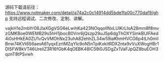 源码下载请前往：https://www.notmaker.com/detail/a74a2c0c14914dd5bde1fa00c770daf9/ghp     支持远程调试、二次修改、定制、讲解。



 vajkH1e2mbYr08JIaXGgVSG6eLwihKa423NOqqoIINxLUlKrLIsA28mm8f8mvzGMKBoe0WEMB29s5hH1jbocB0Vnr6jQszp29uJ5p6dgThOXYSmkBUlFAed4i0sHHkEA0ZU1vQvVMOhNx23uhA82ehhZL34w59iaKhmHVCG6p4tLh0mllBnw74KVt656aevA61yqxEzrtMZqYlc9oN5nTpiKxkitRDX2nta9vVuXWogHBr1DI5FW8kVT46UreliZ3R16fGbK4qOEBK48IC59i0JSDgZx1VaFJpQZ8buEOH3qznT8tPSvwh
